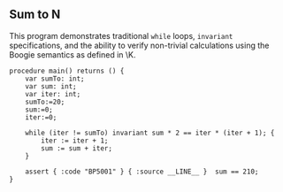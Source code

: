 ## Sum to N

This program demonstrates traditional `while` loops, `invariant`
specifications, and the ability to verify non-trivial calculations
using the Boogie semantics as defined in \K.

```boogie
procedure main() returns () {
    var sumTo: int;
    var sum: int;
    var iter: int;
    sumTo:=20;
    sum:=0;
    iter:=0;

    while (iter != sumTo) invariant sum * 2 == iter * (iter + 1); {
        iter := iter + 1;
        sum := sum + iter;
    }

    assert { :code "BP5001" } { :source __LINE__ }  sum == 210;
}
```
